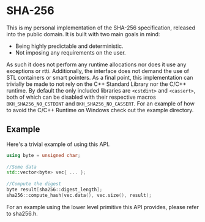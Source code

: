 # SHA-256

This is my personal implementation of the SHA-256 specification, released into the public domain.
It is built with two main goals in mind:
 * Being highly predictable and deterministic.
 * Not imposing any requirements on the user.
 
As such it does not perform any runtime allocations nor does it use any exceptions or rtti. Additionally, the interface does not demand the use of STL containers or smart pointers. As a final point, this implementation can trivially be made to not rely on the C++ Standard Library nor the C/C++ runtime. By default the only included libraries are `<cstdint>` and `<cassert>`, both of which can be disabled with their respective macros `BKH_SHA256_NO_CSTDINT` and `BKH_SHA256_NO_CASSERT`. For an example of how to avoid the C/C++ Runtime on Windows check out the example directory.

## Example

Here's a trivial example of using this API.
```cpp
using byte = unsigned char;
  
//Some data
std::vector<byte> vec{ ... };
  
//Compute the digest
byte result[sha256::digest_length];
sha256::compute_hash(vec.data(), vec.size(), result);
```

For an example using the lower level primitive this API provides, please refer to sha256.h.
